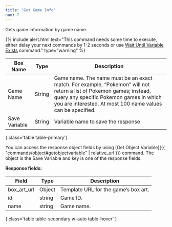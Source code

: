 ```yaml
---
title: "Get Game Info"
num: 7
---
```


Gets game information by game name.

{% include alert.html text="This command needs some time to execute, either delay your next commands by 1-2 seconds or use <a href='/commands/statements#waituntilvariableexists'>Wait Until Variable Exists</a> command." type="warning" %} 

| Box Name | Type | Description | 
|-------|--------|--------
|Game Name|String|Game name. The name must be an exact match. For example, “Pokemon” will not return a list of Pokemon games; instead, query any specific Pokemon games in which you are interested. At most 100 name values can be specified.
|Save Variable|String|Variable name to save the response 
{:class='table table-primary'}

You can access the response object fields by using [Get Object Variable]({{ "commands/object#getobjectvariable" | relative_url }}) command. The object is the Save Variable and key is one of the response fields.


**Response fields:**


| Field | Type| Description| 
|-------|--------|--------
box_art_url | Object	| Template URL for the game’s box art.
id	| string |	Game ID.
name |	string	| Game name.
{:class='table table-secondary w-auto table-hover' }











